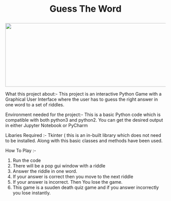 # <p align = 'center'>Guess The Word </p>

<p align = 'center'> <img width="600" img height="200" src = https://github.com/siddh30/Guess-The-Word/blob/master/Guess_the_word.jpeg  </p>

What this project about:- This project is an interactive Python Game with a Graphical User Interface where the user has to guess the right answer in one word to a set of riddles.

Environment needed for the project:- This is a basic Python code which is compatible with both python3 and python2. You can get the desired output in either Jupyter Notebook or PyCharm 

Libaries Required :- Tkinter ( this is an in-built library which does not need to be installed. Along with this basic classes and methods have been used.

How To Play :-
1) Run the code
2) There will be a pop gui window with a riddle 
3) Answer the riddle in one word.
4) If your answer is correct then you move to the next riddle
5) If your answer is incorrect. Then You lose the game.
6) This game is a suuden death quiz game and if you answer incorrectly you lose instantly.
